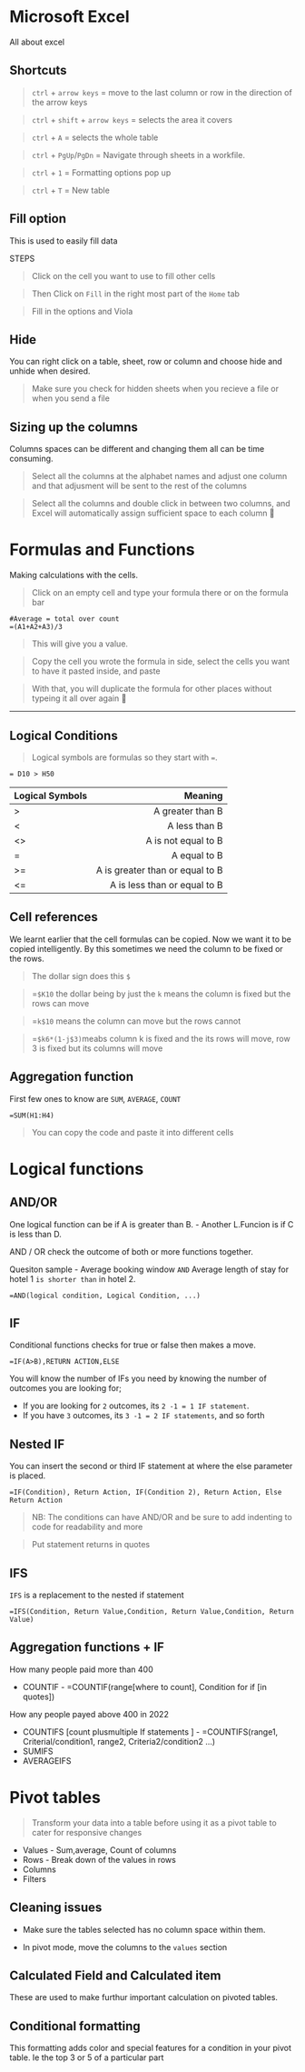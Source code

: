 # Microsoft Excel
All about excel

## Shortcuts
> `ctrl` + `arrow keys` = move to the last column or row in the direction of the arrow keys

> `ctrl` + `shift` + `arrow keys` = selects the area it covers

> `ctrl` + `A` = selects the whole table

> `ctrl` + `PgUp`/`PgDn` = Navigate through sheets in a workfile.

> `ctrl` + `1` = Formatting options pop up
 
> `ctrl` + `T` = New table
## Fill option
This is used to easily fill data

STEPS
> Click on the cell you want to use to fill other cells

> Then Click on `Fill` in the right most part of the `Home` tab

> Fill in the options and Viola


## Hide
You can right click on a table, sheet, row or column and choose hide and unhide when desired.
> Make sure you check for hidden sheets when you recieve a file or when you send a file


## Sizing up the columns
Columns spaces can be different and changing them all can be time consuming.
> Select all the columns at the alphabet names and adjust one column and that adjusment will be sent to the rest of the columns

> Select all the columns and double click in between two columns, and Excel will automatically assign sufficient space to each column 🎊


# Formulas and Functions
Making calculations with the cells.
> Click on an empty cell and type your formula there or on the formula bar
```
#Average = total over count
=(A1+A2+A3)/3
```
> This will give you a value. 

> Copy the cell you wrote the formula in side, select the cells you want to have it pasted inside, and paste

> With that, you will duplicate the formula for other places without typeing it all over again 🎊

---

## Logical Conditions
> Logical symbols are formulas so they start with `=`.
```
= D10 > H50
```

| Logical Symbols | Meaning | 
| ------------- |-------------:| 
| >     | A greater than B | 
| <   | A less than B     |  
| <> | A is not equal to B    |   
| =  | A equal to B | 
| >= | A is greater than or equal to B    |  
| <=| A is less than or equal to B   |  

## Cell references
We learnt earlier that the cell formulas can be copied. Now we want it to be copied intelligently.
By this sometimes we need the column to be fixed or the rows.
> The dollar sign does this `$`

> =`$K10` the dollar being by just the `k` means the column is fixed but the rows can move

> =`k$10` means the column can move but the rows cannot 

> =`$k6*(1-j$3)`meabs column k is fixed and the its rows will move, row 3 is fixed but its columns will move


## Aggregation function
First few ones to know are `SUM`, `AVERAGE`, `COUNT`

```
=SUM(H1:H4)
```
> You can copy the code and paste it into different cells


# Logical functions

## AND/OR
One logical function can be if A is greater than B. -
Another L.Funcion is if C is less than D.

AND / OR check the outcome of both or more functions together.

Quesiton sample - Average booking window `AND`  Average length of stay for hotel 1 `is shorter than` in hotel 2.
```
=AND(logical condition, Logical Condition, ...)
```

## IF
Conditional functions checks for true or false then makes a move.
```
=IF(A>B),RETURN ACTION,ELSE
```

You will know the number of IFs you need by knowing the number of outcomes you are looking for;

- If you are looking for `2` outcomes, its `2 -1 = 1 IF statement`.
- If you have `3` outcomes, its `3 -1 = 2 IF statements`, and so forth

## Nested IF

You can insert the second or third IF statement at where the else parameter is placed.
```
=IF(Condition), Return Action, IF(Condition 2), Return Action, Else Return Action
```

> NB: The conditions can have AND/OR and be sure to add indenting to code for readability and more

> Put statement returns in quotes

## IFS

`IFS` is a replacement to the nested if statement
```
=IFS(Condition, Return Value,Condition, Return Value,Condition, Return Value)
```

##  Aggregation functions + IF

How many people paid more than 400
- COUNTIF - =COUNTIF(range[where to count], Condition for if [in quotes])

How any people payed above 400 in 2022
- COUNTIFS [count plusmultiple If statements ] - =COUNTIFS(range1, Criterial/condition1, range2, Criteria2/condition2 ...)
- SUMIFS
- AVERAGEIFS


# Pivot tables
> Transform your data into a table before using it as a pivot table to cater for responsive changes

* Values - Sum,average, Count of columns
* Rows - Break down of the values in rows
* Columns
* Filters


## Cleaning issues
- Make sure the tables selected has no column space within them. 

- In pivot mode, move the columns to the `values` section 

## Calculated Field and Calculated item
These are used to make furthur important calculation on pivoted tables.

##  Conditional formatting
This formatting adds color and special features for a condition in your pivot table.
Ie the top 3 or 5 of a particular part

